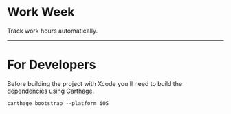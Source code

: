 # Work Week
Track work hours automatically.

---

# For Developers
Before building the project with Xcode you'll need to build the dependencies
using [Carthage](https://github.com/Carthage/Carthage).

```
carthage bootstrap --platform iOS
```
